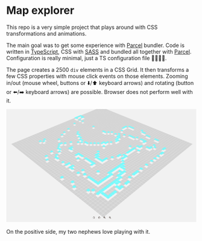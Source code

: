 # Map explorer

This repo is a very simple project that plays around with CSS transformations and animations.

The main goal was to get some experience with [Parcel](https://parceljs.org/) bundler. Code is written in [TypeScript](https://www.typescriptlang.org/), CSS with [SASS](https://sass-lang.com/) and bundled all together with [Parcel](https://parceljs.org/). Configuration is really minimal, just a TS configuration file 👏👏👏👏.

The page creates a 2500 `div` elements in a CSS Grid. It then transforms a few CSS properties with mouse click events on those elements. Zooming in/out (mouse wheel, buttons or ⬇️/⬆️ keyboard arrows) and rotating (button or ⬅️/➡️ keyboard arrows) are possible. Browser does not perform well with it.

<img src="src/imgs/screenshot.png">

On the positive side, my two nephews love playing with it.
